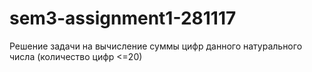# sem3-assignment1-281117
Решение задачи на вычисление суммы цифр данного натурального числа (количество цифр &lt;=20)
